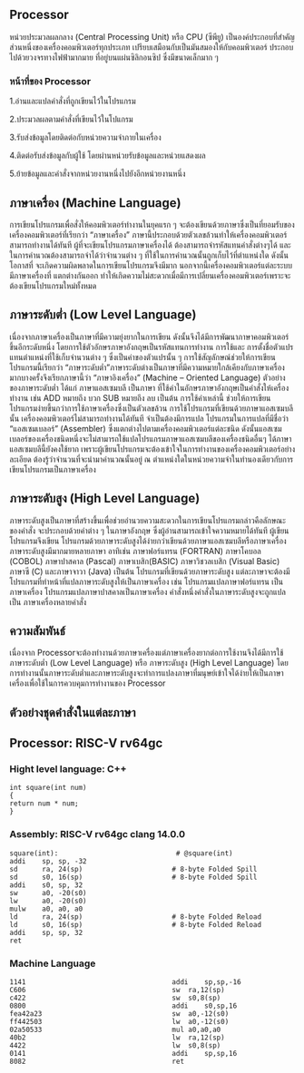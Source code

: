 ## Processor
  หน่วยประมวลผลกลาง (Central Processing Unit) หรือ CPU (ซีพียู) เป็นองค์ประกอบที่สำคัญส่วนหนึ่งของเครื่องคอมพิวเตอร์ทุกประเภท เปรียบเสมือนกับเป็นมันสมองให้กับคอมพิวเตอร์ ประกอบไปด้วยวงจรทางไฟฟ้ามากมาย ที่อยู่บนแผ่นซิลิกอนซิป ซึ่งมีขนาดเล็กมาก ๆ

### หน้าที่ของ Processor
  1.อ่านและแปลคำสั่งที่ถูกเขียนไว้ในโปรแกรม

  2.ประมวลผลตามคำสั่งที่เขียนไว้ในโปแกรม

  3.รับส่งข้อมูลโดยติดต่อกับหน่วยความจำภายในเครื่อง

  4.ติดต่อรับส่งข้อมูลกับผู้ใช้ โดยผ่านหน่วยรับข้อมูลและหน่วยแสดงผล

  5.ย้ายข้อมูลและคำสั่งจากหน่วยงานหนึ่งไปยังอีกหน่วยงานหนึ่ง

## ภาษาเครื่อง (Machine Language) 
การเขียนโปรแกรมเพื่อสั่งให้คอมพิวเตอร์ทำงานในยุคแรก ๆ จะต้องเขียนด้วยภาษาซึ่งเป็นที่ยอมรับของเครื่องคอมพิวเตอร์ที่เรียกว่า “ภาษาเครื่อง” 
ภาษานี้ประกอบด้วยตัวเลขล้วนทำให้เครื่องคอมพิวเตอร์สามารถทำงานได้ทันที ผู้ที่จะเขียนโปรแกรมภาษาเครื่องได้ ต้องสามารถจำรหัสแทนคำสั่งต่างๆได้
และในการคำนวณต้องสามารถจำได้ว่าจำนวนต่าง ๆ ที่ใช้ในการคำนวณนั้นถูกเก็บไว้ที่ตำแหน่งใด ดังนั้นโอกาสที่
จะเกิดความผิดพลาดในการเขียนโปรแกรมจึงมีมาก นอกจากนี้เครื่องคอมพิวเตอร์แต่ละระบบมีภาษาเครื่องที่
แตกต่างกันออก ทำให้เกิดความไม่สะดวกเมื่อมีการเปลี่ยนเครื่องคอมพิวเตอร์เพราะจะต้องเขียนโปรแกรมใหม่ทั้งหมด

## ภาษาระดับต่ำ (Low Level Language)
เนื่องจากภาษาเครื่องเป็นภาษาที่มีความยุ่งยากในการเขียน
ดังนั้นจึงได้มีการพัฒนาภาษาคอมพิวเตอร์ขึ้นอีกระดับหนึ่ง โดยการใช้ตัวอักษรภาษาอังกฤษเป็นรหัสแทนการทำงาน การใช้และ
การตั้งชื่อตัวแปรแทนตำแหน่งที่ใช้เก็บจำนวนต่าง ๆ ซึ่งเป็นค่าของตัวแปรนั้น ๆ การใช้สัญลักษณ์ช่วยให้การเขียนโปรแกรมนี้เรียกว่า
“ภาษาระดับต่ำ”ภาษาระดับต่างเป็นภาษาที่มีความหมายใกล้เคียงกับภาษาเครื่องมากบางครั้งจึงเรียกภาษานี้ว่า
“ภาษาอิงเครื่อง” (Machine – Oriented Language) ตัวอย่างของภาษาระดับต่ำ ได้แก่ ภาษาแอสเซมบลี เป็นภาษา
ที่ใช้คำในอักษรภาษาอังกฤษเป็นคำสั่งให้เครื่องทำงาน เช่น ADD หมายถึง บวก SUB หมายถึง ลบ เป็นต้น การใช้คำเหล่านี้
ช่วยให้การเขียนโปรแกรมง่ายขึ้นกว่าการใช้ภาษาเครื่องซึ่งเป็นตัวเลขล้วน
การใช้โปรแกรมที่เขียนด้วยภาษาแอสเซมบลีนั้น เครื่องคอมพิวเตอร์ไม่สามารถทำงานได้ทันที จำเป็นต้องมีการแปล
โปรแกรมในการแปลที่มีชื่อว่า “แอสเซมเบลอร์” (Assembler) ซึ่งแตกต่างไปตามเครื่องคอมพิวเตอร์แต่ละชนิด
ดังนั้นแอสเซมเบลอร์ของเครื่องชนิดหนึ่งจะไม่สามารถใช้แปลโปรแกรมภาษาแอสเซมบลีของเครื่องชนิดอื่นๆ
ได้ภาษาแอสเซมบลีนี้ยังคงใช้ยาก เพราะผู้เขียนโปรแกรมจะต้องเข้าใจในการทำงานของเครื่องคอมพิวเตอร์อย่างละเอียด
ต้องรู้ว่าจำนวนที่จะนำมาคำนวณนั้นอยู่ ณ ตำแหน่งใดในหน่วยความจำในทำนองเดียวกับการเขียนโปรแกรมเป็นภาษาเครื่อง 

## ภาษาระดับสูง (High Level Language)

ภาษาระดับสูงเป็นภาษาที่สร้างขึ้นเพื่อช่วยอำนวยความสะดวกในการเขียนโปรแกรมกล่าวคือลักษณะของคำสั่ง
จะประกอบด้วยคำต่าง ๆ ในภาษาอังกฤษ ซึ่งผู้อ่านสามารถเข้าใจความหมายได้ทันที ผู้เขียนโปรแกรมจึงเขียน
โปรแกรมด้วยภาษาระดับสูงได้ง่ายกว่าเขียนด้วยภาษาแอสเซมบลีหรือภาษาเครื่อง ภาษาระดับสูงมีมากมายหลายภาษา
อาทิเช่น ภาษาฟอร์แทรน (FORTRAN) ภาษาโคบอล (COBOL) ภาษาปาสคาล (Pascal) ภาษาเบสิก(BASIC)
ภาษาวิชวลเบสิก (Visual Basic) ภาษาซี (C) และภาษาจาวา (Java) เป็นต้น โปรแกรมที่เขียนด้วยภาษาระดับสูง
แต่ละภาษาจะต้องมีโปรแกรมที่ทำหน้าที่แปลภาษาระดับสูงให้เป็นภาษาเครื่อง เช่น โปรแกรมแปลภาษาฟอร์แทรน
เป็นภาษาเครื่อง โปรแกรมแปลภาษาปาสคาลเป็นภาษาเครื่อง คำสั่งหนึ่งคำสั่งในภาษาระดับสูงจะถูกแปลเป็น
ภาษาเครื่องหลายคำสั่ง

## ความสัมพันธ์
เนื่องจาก Processorจะต้องทำงานด้วยภาษาเครื่องแต่ภาษาเครื่องยากต่อการใช้งานจึงได้มีการใช้ภาษาระดับต่ำ (Low Level Language) หรือ ภาษาระดับสูง (High Level Language) โดยการทำงานนั้นภาษาระดับต่ำและภาษาระดับสูงจะทำการแปลงภาษาที่มนุษย์เข้าใจได้ง่ายให้เป็นภาษาเครื่องเพื่อใช้ในการควบคุมการทำงานของ Processor

## ตัวอย่างชุดคำสั่งในแต่ละภาษา

## Processor: RISC-V rv64gc

### Hight level language: C++

    int square(int num) 
    {
    return num * num;
    }
    
### Assembly: RISC-V rv64gc clang 14.0.0

    square(int):                             # @square(int)
    addi    sp, sp, -32
    sd      ra, 24(sp)                      # 8-byte Folded Spill
    sd      s0, 16(sp)                      # 8-byte Folded Spill
    addi    s0, sp, 32
    sw      a0, -20(s0)
    lw      a0, -20(s0)
    mulw    a0, a0, a0
    ld      ra, 24(sp)                      # 8-byte Folded Reload
    ld      s0, 16(sp)                      # 8-byte Folded Reload
    addi    sp, sp, 32
    ret
### Machine Language
    1141                                    addi	sp,sp,-16
    C606                                    sw	ra,12(sp)
    c422                                    sw	s0,8(sp)
    0800                                    addi	s0,sp,16
    fea42a23                                sw	a0,-12(s0)
    ff442503                                lw	a0,-12(s0)
    02a50533                                mul	a0,a0,a0
    40b2                                    lw	ra,12(sp)
    4422                                    lw	s0,8(sp)
    0141                                    addi	sp,sp,16
    8082                                    ret
